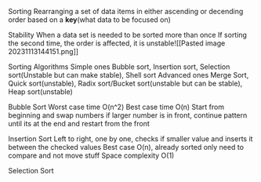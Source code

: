 Sorting
	Rearranging a set of data items in either ascending or decending order
	based on a **key**(what data to be focused on)

Stability
	When a data set is needed to be sorted more than once
	If sorting the second time, the order is affected, it is unstable![[Pasted image 20231113144151.png]]

Sorting Algorithms
	Simple ones
		Bubble sort, Insertion sort, Selection sort(Unstable but can make stable), Shell sort
	Advanced ones
		Merge Sort, Quick sort(unstable), Radix sort/Bucket sort(unstable but can be stable), Heap sort(unstable)

Bubble Sort
	Worst case time O(n^2)
	Best case time O(n)
	Start from beginning and swap numbers if larger number is in front, continue pattern until its at the end and restart from the front

Insertion Sort
	Left to right, one by one, checks if smaller value and inserts it between the checked values
	Best case O(n), already sorted only need to compare and not move stuff
	Space complexity O(1)
	
Selection Sort
